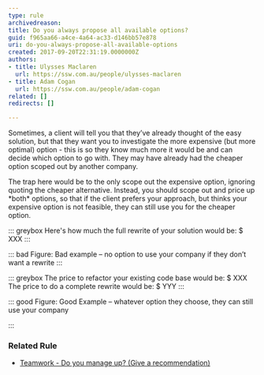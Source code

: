 ```yaml
---
type: rule
archivedreason: 
title: Do you always propose all available options?
guid: f965aa66-a4ce-4a64-ac33-d146bb57e878
uri: do-you-always-propose-all-available-options
created: 2017-09-20T22:31:19.0000000Z
authors:
- title: Ulysses Maclaren
  url: https://ssw.com.au/people/ulysses-maclaren
- title: Adam Cogan
  url: https://ssw.com.au/people/adam-cogan
related: []
redirects: []

---
```


Sometimes, a client will tell you that they’ve already thought of the easy solution, but that they want you to investigate the more expensive (but more optimal) option - this is so they know much more it would be and can decide which option to go with. They may have already had the cheaper option scoped out by another company.

<!--endintro-->

The trap here would be to the only scope out the expensive option, ignoring quoting the cheaper alternative. Instead, you should scope out and price up \*both\* options, so that if the client prefers your approach, but thinks your expensive option is not feasible, they can still use you for the cheaper option.


::: greybox
Here's how much the full rewrite of your solution would be: $ XXX
:::



::: bad
Figure: Bad example – no option to use your company if they don’t want a rewrite
:::



::: greybox
The price to refactor your existing code base would be: $ XXX
The price to do a complete rewrite would be: $ YYY
:::



::: good
Figure: Good Example – whatever option they choose, they can still use your company

:::


### Related Rule


* [Teamwork - Do you manage up? (Give a recommendation)](/do-you-manage-up)
